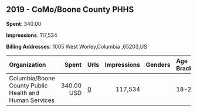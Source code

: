 ## 2019 - CoMo/Boone County PHHS 
**Spent**: 340.00

**Impressions**: 117,534

**Billing Addresses**: 1005 West Worley,Columbia ,65203,US

|Organization|Spent|Urls|Impressions|Genders|Age Brackets|Country Codes|
|:---|---:|:---|---:|:---|:---|:---|
|Columbia/Boone County Public Health and Human Services|340.00 USD|[0](https://www.snap.com/political-ads/asset/cb626c16411406abba5083636d74e004bfb2127dd65bb6137800e2f523097785?mediaType=png)|117,534||18-24|united states|
